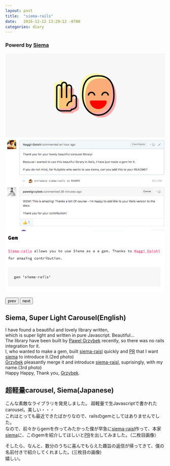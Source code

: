 ```yaml
---
layout: post
title:  "siema-rails"
date:   2016-12-12 13:29:12 -0700
categories: diary
---
```

<script src='/js/siema.min.js'></script>

### Powerd by [Siema](https://pawelgrzybek.com/siema/)
<div class='siema'>
  <div><img src="/images/siema1.png" alt="siema1"></div>
  <div><img src="/images/siema3.png" alt="siema1"></div>
  <div><img src="/images/siema2.png" alt="siema1"></div>
</div>

<button class="prev">prev</button>
<button class="next">next</button>

## Siema, Super Light Carousel(English)

I have found a beautiful and lovely library written,<br>
which is super light and written in pure Javascript. Beautiful...<br>
The library have been built by [Pawel Grzybek](https://github.com/pawelgrzybek) recently, so there was no rails integration for it.<br>
I, who wanted to make a gem, built [siema-raisl](https://github.com/Naggi-Goishi/siema-rails) quickly and [PR](https://github.com/pawelgrzybek/siema/pull/7) that I want [siema](https://pawelgrzybek.com/siema/) to introduce it.(2ed photo)<br>
[Grzybek](https://github.com/pawelgrzybek) pleasantly merge it and introduce [siema-raisl](https://github.com/Naggi-Goishi/siema-rails), suprisingly, with my name.(3rd photo)<br>
Happy Happy, Thank you, [Grzybek](https://github.com/pawelgrzybek).

## 超軽量carousel, Siema(Japanese)

こんな素敵なライブラリを発見しました。
超軽量で生Javascriptで書かれたcarousel。美しい・・・<br>
これはとっても最近できたばかりなので、railsのgemとしてはありませんでした。<br>
なので、前々からgemを作ってみたかった僕が早急に[siema-raisl](https://github.com/Naggi-Goishi/siema-rails)作って、本家[siema](https://pawelgrzybek.com/siema/)に、このgemを紹介してほしいと[PR](https://github.com/pawelgrzybek/siema/pull/7)を出してみました。（二枚目画像）<br>

そしたら、なんと、数分のうちに喜んでもらえた趣旨の返信が帰ってきて、僕の名前付きで紹介してくれました。(三枚目の画像)<br>
嬉しい。





<script>
  mySiema = new Siema();
  document.querySelector('.prev').addEventListener('click', () => mySiema.prev());
  document.querySelector('.next').addEventListener('click', () => mySiema.next());
</script>

